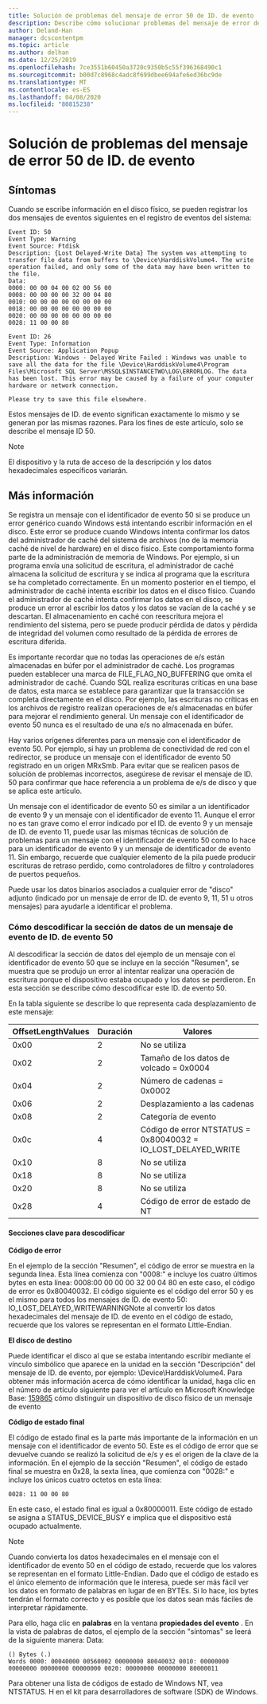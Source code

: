 ```yaml
---
title: Solución de problemas del mensaje de error 50 de ID. de evento
description: Describe cómo solucionar problemas del mensaje de error de ID. de evento 50
author: Deland-Han
manager: dcscontentpm
ms.topic: article
ms.author: delhan
ms.date: 12/25/2019
ms.openlocfilehash: 7ce3551b60450a3720c9350b5c55f396368490c1
ms.sourcegitcommit: b00d7c8968c4adc8f699dbee694afe6ed36bc9de
ms.translationtype: MT
ms.contentlocale: es-ES
ms.lasthandoff: 04/08/2020
ms.locfileid: "80815238"
---
```

# <a name="troubleshoot-the-event-id-50-error-message"></a>Solución de problemas del mensaje de error 50 de ID. de evento

##  <a name="symptoms"></a>Síntomas

Cuando se escribe información en el disco físico, se pueden registrar los dos mensajes de eventos siguientes en el registro de eventos del sistema: 

```
Event ID: 50 
Event Type: Warning 
Event Source: Ftdisk 
Description: {Lost Delayed-Write Data} The system was attempting to transfer file data from buffers to \Device\HarddiskVolume4. The write operation failed, and only some of the data may have been written to the file.
Data: 
0000: 00 00 04 00 02 00 56 00 
0008: 00 00 00 00 32 00 04 80 
0010: 00 00 00 00 00 00 00 00 
0018: 00 00 00 00 00 00 00 00 
0020: 00 00 00 00 00 00 00 00 
0028: 11 00 00 80 
```

```
Event ID: 26 
Event Type: Information
Event Source: Application Popup
Description: Windows - Delayed Write Failed : Windows was unable to save all the data for the file \Device\HarddiskVolume4\Program Files\Microsoft SQL Server\MSSQL$INSTANCETWO\LOG\ERRORLOG. The data has been lost. This error may be caused by a failure of your computer hardware or network connection.

Please try to save this file elsewhere.
```

Estos mensajes de ID. de evento significan exactamente lo mismo y se generan por las mismas razones. Para los fines de este artículo, solo se describe el mensaje ID 50.

> [!NOTE] 
> El dispositivo y la ruta de acceso de la descripción y los datos hexadecimales específicos variarán. 

##  <a name="more-information"></a>Más información

Se registra un mensaje con el identificador de evento 50 si se produce un error genérico cuando Windows está intentando escribir información en el disco. Este error se produce cuando Windows intenta confirmar los datos del administrador de caché del sistema de archivos (no de la memoria caché de nivel de hardware) en el disco físico. Este comportamiento forma parte de la administración de memoria de Windows. Por ejemplo, si un programa envía una solicitud de escritura, el administrador de caché almacena la solicitud de escritura y se indica al programa que la escritura se ha completado correctamente. En un momento posterior en el tiempo, el administrador de caché intenta escribir los datos en el disco físico. Cuando el administrador de caché intenta confirmar los datos en el disco, se produce un error al escribir los datos y los datos se vacían de la caché y se descartan. El almacenamiento en caché con reescritura mejora el rendimiento del sistema, pero se puede producir pérdida de datos y pérdida de integridad del volumen como resultado de la pérdida de errores de escritura diferida.

Es importante recordar que no todas las operaciones de e/s están almacenadas en búfer por el administrador de caché. Los programas pueden establecer una marca de FILE_FLAG_NO_BUFFERING que omita el administrador de caché. Cuando SQL realiza escrituras críticas en una base de datos, esta marca se establece para garantizar que la transacción se completa directamente en el disco. Por ejemplo, las escrituras no críticas en los archivos de registro realizan operaciones de e/s almacenadas en búfer para mejorar el rendimiento general. Un mensaje con el identificador de evento 50 nunca es el resultado de una e/s no almacenada en búfer.

Hay varios orígenes diferentes para un mensaje con el identificador de evento 50. Por ejemplo, si hay un problema de conectividad de red con el redirector, se produce un mensaje con el identificador de evento 50 registrado en un origen MRxSmb. Para evitar que se realicen pasos de solución de problemas incorrectos, asegúrese de revisar el mensaje de ID. 50 para confirmar que hace referencia a un problema de e/s de disco y que se aplica este artículo.

Un mensaje con el identificador de evento 50 es similar a un identificador de evento 9 y un mensaje con el identificador de evento 11. Aunque el error no es tan grave como el error indicado por el ID. de evento 9 y un mensaje de ID. de evento 11, puede usar las mismas técnicas de solución de problemas para un mensaje con el identificador de evento 50 como lo hace para un identificador de evento 9 y un mensaje de identificador de evento 11. Sin embargo, recuerde que cualquier elemento de la pila puede producir escrituras de retraso perdido, como controladores de filtro y controladores de puertos pequeños. 

Puede usar los datos binarios asociados a cualquier error de "disco" adjunto (indicado por un mensaje de error de ID. de evento 9, 11, 51 u otros mensajes) para ayudarle a identificar el problema.

###  <a name="how-to-decode-the-data-section-of-an-event-id-50-event-message"></a>Cómo descodificar la sección de datos de un mensaje de evento de ID. de evento 50 

Al descodificar la sección de datos del ejemplo de un mensaje con el identificador de evento 50 que se incluye en la sección "Resumen", se muestra que se produjo un error al intentar realizar una operación de escritura porque el dispositivo estaba ocupado y los datos se perdieron. En esta sección se describe cómo descodificar este ID. de evento 50. 

En la tabla siguiente se describe lo que representa cada desplazamiento de este mensaje: 

|OffsetLengthValues|Duración|Valores|
|-----------|------------|---------|
|0x00|2|No se utiliza|
|0x02|2|Tamaño de los datos de volcado = 0x0004|
|0x04|2|Número de cadenas = 0x0002|
|0x06|2|Desplazamiento a las cadenas|
|0x08|2|Categoría de evento|
|0x0c|4|Código de error NTSTATUS = 0x80040032 = IO_LOST_DELAYED_WRITE|
|0x10|8|No se utiliza|
|0x18|8|No se utiliza|
|0x20|8|No se utiliza|
|0x28|4|Código de error de estado de NT|

#### <a name="key-sections-to-decode"></a>Secciones clave para descodificar

**Código de error**

En el ejemplo de la sección "Resumen", el código de error se muestra en la segunda línea. Esta línea comienza con "0008:" e incluye los cuatro últimos bytes en esta línea: 0008:00 00 00 00 32 00 04 80 en este caso, el código de error es 0x80040032. El código siguiente es el código del error 50 y es el mismo para todos los mensajes de ID. de evento 50: IO_LOST_DELAYED_WRITEWARNINGNote al convertir los datos hexadecimales del mensaje de ID. de evento en el código de estado, recuerde que los valores se representan en el formato Little-Endian.

**El disco de destino**

Puede identificar el disco al que se estaba intentando escribir mediante el vínculo simbólico que aparece en la unidad en la sección "Descripción" del mensaje de ID. de evento, por ejemplo: \Device\HarddiskVolume4. Para obtener más información acerca de cómo identificar la unidad, haga clic en el número de artículo siguiente para ver el artículo en Microsoft Knowledge Base: [159865](/EN-US/help/159865) cómo distinguir un dispositivo de disco físico de un mensaje de evento

**Código de estado final**

El código de estado final es la parte más importante de la información en un mensaje con el identificador de evento 50. Este es el código de error que se devuelve cuando se realizó la solicitud de e/s y es el origen de la clave de la información. En el ejemplo de la sección "Resumen", el código de estado final se muestra en 0x28, la sexta línea, que comienza con "0028:" e incluye los únicos cuatro octetos en esta línea: 

```
0028: 11 00 00 80 
```

En este caso, el estado final es igual a 0x80000011. Este código de estado se asigna a STATUS_DEVICE_BUSY e implica que el dispositivo está ocupado actualmente.

>[!NOTE] 
> Cuando convierta los datos hexadecimales en el mensaje con el identificador de evento 50 en el código de estado, recuerde que los valores se representan en el formato Little-Endian. Dado que el código de estado es el único elemento de información que le interesa, puede ser más fácil ver los datos en formato de palabras en lugar de en BYTEs. Si lo hace, los bytes tendrán el formato correcto y es posible que los datos sean más fáciles de interpretar rápidamente.

Para ello, haga clic en **palabras** en la ventana **propiedades del evento** . En la vista de palabras de datos, el ejemplo de la sección "síntomas" se leerá de la siguiente manera: Data: 

```
() Bytes (.) 
Words 0000: 00040000 00560002 00000000 80040032 0010: 00000000 00000000 00000000 00000000 0020: 00000000 00000000 80000011
```

Para obtener una lista de códigos de estado de Windows NT, vea NTSTATUS. H en el kit para desarrolladores de software (SDK) de Windows.